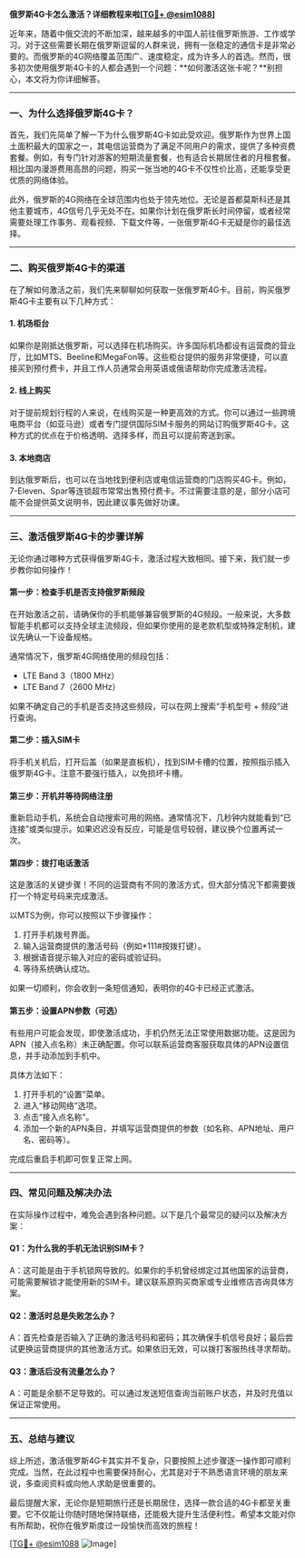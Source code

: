 **俄罗斯4G卡怎么激活？详细教程来啦[[TG💪+ @esim1088](https://t.me/s/esim1088)]**

近年来，随着中俄交流的不断加深，越来越多的中国人前往俄罗斯旅游、工作或学习。对于这些需要长期在俄罗斯逗留的人群来说，拥有一张稳定的通信卡是非常必要的。而俄罗斯的4G网络覆盖范围广、速度稳定，成为许多人的首选。然而，很多初次使用俄罗斯4G卡的人都会遇到一个问题：**如何激活这张卡呢？**别担心，本文将为你详细解答。

---

### 一、为什么选择俄罗斯4G卡？

首先，我们先简单了解一下为什么俄罗斯4G卡如此受欢迎。俄罗斯作为世界上国土面积最大的国家之一，其电信运营商为了满足不同用户的需求，提供了多种资费套餐。例如，有专门针对游客的短期流量套餐，也有适合长期居住者的月租套餐。相比国内漫游费用高昂的问题，购买一张当地的4G卡不仅性价比高，还能享受更优质的网络体验。

此外，俄罗斯的4G网络在全球范围内也处于领先地位。无论是首都莫斯科还是其他主要城市，4G信号几乎无处不在。如果你计划在俄罗斯长时间停留，或者经常需要处理工作事务、观看视频、下载文件等，一张俄罗斯4G卡无疑是你的最佳选择。

---

### 二、购买俄罗斯4G卡的渠道

在了解如何激活之前，我们先来聊聊如何获取一张俄罗斯4G卡。目前，购买俄罗斯4G卡主要有以下几种方式：

#### 1. **机场柜台**
如果你是刚抵达俄罗斯，可以选择在机场购买。许多国际机场都设有运营商的营业厅，比如MTS、Beeline和MegaFon等。这些柜台提供的服务非常便捷，可以直接买到预付费卡，并且工作人员通常会用英语或俄语帮助你完成激活流程。

#### 2. **线上购买**
对于提前规划行程的人来说，在线购买是一种更高效的方式。你可以通过一些跨境电商平台（如亚马逊）或者专门提供国际SIM卡服务的网站订购俄罗斯4G卡。这种方式的优点在于价格透明、选择多样，而且可以提前寄送到家。

#### 3. **本地商店**
到达俄罗斯后，也可以在当地找到便利店或电信运营商的门店购买4G卡。例如，7-Eleven、Spar等连锁超市常常出售预付费卡。不过需要注意的是，部分小店可能不会提供英文说明书，因此建议事先做好功课。

---

### 三、激活俄罗斯4G卡的步骤详解

无论你通过哪种方式获得俄罗斯4G卡，激活过程大致相同。接下来，我们就一步步教你如何操作！

#### 第一步：检查手机是否支持俄罗斯频段
在开始激活之前，请确保你的手机能够兼容俄罗斯的4G频段。一般来说，大多数智能手机都可以支持全球主流频段，但如果你使用的是老款机型或特殊定制机，建议先确认一下设备规格。

通常情况下，俄罗斯4G网络使用的频段包括：
- LTE Band 3（1800 MHz）
- LTE Band 7（2600 MHz）

如果不确定自己的手机是否支持这些频段，可以在网上搜索“手机型号 + 频段”进行查询。

#### 第二步：插入SIM卡
将手机关机后，打开后盖（如果是直板机），找到SIM卡槽的位置，按照指示插入俄罗斯4G卡。注意不要强行插入，以免损坏卡槽。

#### 第三步：开机并等待网络注册
重新启动手机，系统会自动搜索可用的网络。通常情况下，几秒钟内就能看到“已连接”或类似提示。如果迟迟没有反应，可能是信号较弱，建议换个位置再试一次。

#### 第四步：拨打电话激活
这是激活的关键步骤！不同的运营商有不同的激活方式，但大部分情况下都需要拨打一个特定号码来完成激活。

以MTS为例，你可以按照以下步骤操作：
1. 打开手机拨号界面。
2. 输入运营商提供的激活号码（例如*111#按拨打键）。
3. 根据语音提示输入对应的密码或验证码。
4. 等待系统确认成功。

如果一切顺利，你会收到一条短信通知，表明你的4G卡已经正式激活。

#### 第五步：设置APN参数（可选）
有些用户可能会发现，即使激活成功，手机仍然无法正常使用数据功能。这是因为APN（接入点名称）未正确配置。你可以联系运营商客服获取具体的APN设置信息，并手动添加到手机中。

具体方法如下：
1. 打开手机的“设置”菜单。
2. 进入“移动网络”选项。
3. 点击“接入点名称”。
4. 添加一个新的APN条目，并填写运营商提供的参数（如名称、APN地址、用户名、密码等）。

完成后重启手机即可恢复正常上网。

---

### 四、常见问题及解决办法

在实际操作过程中，难免会遇到各种问题。以下是几个最常见的疑问以及解决方案：

#### Q1：为什么我的手机无法识别SIM卡？
A：这可能是由于手机锁网导致的。如果你的手机曾经绑定过其他国家的运营商，可能需要解锁才能使用新的SIM卡。建议联系原购买商家或专业维修店咨询具体方案。

#### Q2：激活时总是失败怎么办？
A：首先检查是否输入了正确的激活号码和密码；其次确保手机信号良好；最后尝试更换运营商提供的其他激活方式。如果依旧无效，可以拨打客服热线寻求帮助。

#### Q3：激活后没有流量怎么办？
A：可能是余额不足导致的。可以通过发送短信查询当前账户状态，并及时充值以保证正常使用。

---

### 五、总结与建议

综上所述，激活俄罗斯4G卡其实并不复杂，只要按照上述步骤逐一操作即可顺利完成。当然，在此过程中也需要保持耐心，尤其是对于不熟悉语言环境的朋友来说，多查阅资料或向他人求助是很重要的。

最后提醒大家，无论你是短期旅行还是长期居住，选择一款合适的4G卡都至关重要。它不仅能让你随时随地保持联络，还能极大提升生活便利性。希望本文能对你有所帮助，祝你在俄罗斯度过一段愉快而高效的旅程！

[[TG💪+ @esim1088](https://t.me/s/esim1088) ![Image](https://i.postimg.cc/4NQfJmqS/Snipaste-2025-05-13-00-14-12.png)]